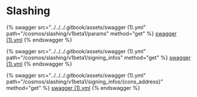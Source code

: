 # Slashing

{% swagger src="../../../.gitbook/assets/swagger (1).yml" path="/cosmos/slashing/v1beta1/params" method="get" %}
[swagger (1).yml](<../../../.gitbook/assets/swagger (1).yml>)
{% endswagger %}

{% swagger src="../../../.gitbook/assets/swagger (1).yml" path="/cosmos/slashing/v1beta1/signing_infos" method="get" %}
[swagger (1).yml](<../../../.gitbook/assets/swagger (1).yml>)
{% endswagger %}

{% swagger src="../../../.gitbook/assets/swagger (1).yml" path="/cosmos/slashing/v1beta1/signing_infos/{cons_address}" method="get" %}
[swagger (1).yml](<../../../.gitbook/assets/swagger (1).yml>)
{% endswagger %}

